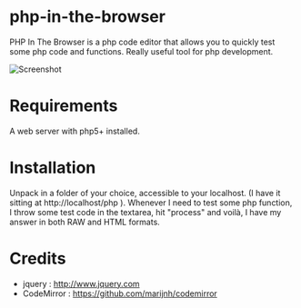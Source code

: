 php-in-the-browser
==================

PHP In The Browser is a php code editor that allows you to quickly test some php code and functions. Really useful tool for php development.

![Screenshot](https://github.com/pixeline/php-in-the-browser/raw/master/screenshot.png)

Requirements
============
A web server with php5+ installed.

Installation
============
Unpack in a folder of your choice, accessible to your localhost.
(I have it sitting at http://localhost/php ). Whenever I need to test some php function, I throw some test code in the textarea, hit "process" and voilà, I have my answer in both RAW and HTML formats.

Credits
=======
- jquery : http://www.jquery.com
- CodeMirror : https://github.com/marijnh/codemirror 
